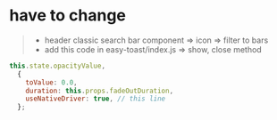 # have to change

> - header classic search bar component => icon => filter to bars
> - add this code in easy-toast/index.js => show, close method

```javascript
this.state.opacityValue,
  {
    toValue: 0.0,
    duration: this.props.fadeOutDuration,
    useNativeDriver: true, // this line
  };
```
